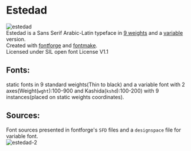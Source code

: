 # Estedad
![estedad](https://user-images.githubusercontent.com/25493297/101259308-5b58a180-373d-11eb-8862-11addabbba38.png)<br>
Estedad is a Sans Serif Arabic-Latin typeface in <a href="https://aminabedi68.github.io/Estedad/">9 weights</a> and a <a href="https://aminabedi68.github.io/Estedad/VF.html">variable</a> version.
<br>Created with <a href="https://github.com/fontforge/fontforge">fontforge</a> and <a href="https://github.com/googlefonts/fontmake">fontmake</a>.
<br>Licensed under SIL open font License V1.1

## Fonts:
static fonts in 9 standard weights(Thin to black) and a variable font with 2 axes(Weight(`wght`):100-900 and Kashida(`kshd`):100-200) with 9 instances(placed on static weights coordinates).<br>
## Sources:
Font sources presented in fontforge's `SFD` files and a `designspace` file for variable font.
<br>
![estedad-2](https://user-images.githubusercontent.com/25493297/101950836-32d41a00-3c0b-11eb-9c35-4323d32c246a.png)
